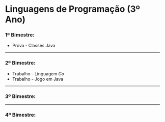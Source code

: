 # Linguagens de Programação (3º Ano)

### 1º Bimestre:
* Prova - Classes Java

-----

### 2º Bimestre:
* Trabalho - Linguagem *Go*
* Trabalho - Jogo em Java
-----

### 3º Bimestre:

-----

### 4º Bimestre:
